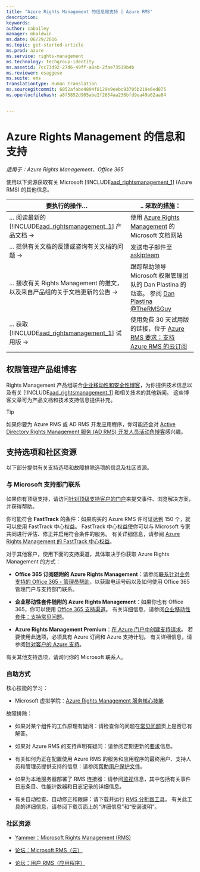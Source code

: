 ```yaml
---
title: "Azure Rights Management 的信息和支持 | Azure RMS"
description: 
keywords: 
author: cabailey
manager: mbaldwin
ms.date: 06/29/2016
ms.topic: get-started-article
ms.prod: azure
ms.service: rights-management
ms.technology: techgroup-identity
ms.assetid: 7cc73d92-27d6-49ff-a8ab-2fae73519b4b
ms.reviewer: esaggese
ms.suite: ems
translationtype: Human Translation
ms.sourcegitcommit: 6052afabe4894f8129e9eebc93705b219e6ed875
ms.openlocfilehash: a8f5852d965abe2f2654aa236bfd9ea49a62aa84


---
```


# Azure Rights Management 的信息和支持

*适用于：Azure Rights Management、Office 365*

使用以下资源获取有关 Microsoft [!INCLUDE[aad_rightsmanagement_1](../includes/aad_rightsmanagement_1_md.md)] (Azure RMS) 的其他信息。

|要执行的操作…|.. 采取的措施：|
|----------------|---------------|
|… 阅读最新的 [!INCLUDE[aad_rightsmanagement_1](../includes/aad_rightsmanagement_1_md.md)] 产品文档 →|使用 [Azure Rights Management](../understand-explore/azure-rights-management.md) 的 Microsoft 文档网站|
|… 提供有关文档的反馈或咨询有关文档的问题 →|发送电子邮件至 [askipteam](mailto:%20askipteam@microsoft.com?subject=Documentation%20feedback)|
|… 接收有关 Rights Management 的推文，以及来自产品组的关于文档更新的公告 →|跟踪帮助领导 Microsoft 权限管理团队的 Dan Plastina 的动态。 参阅 [Dan Plastina @TheRMSGuy](https://twitter.com/TheRMSGuy)|
|… 获取 [!INCLUDE[aad_rightsmanagement_1](../includes/aad_rightsmanagement_1_md.md)] 试用版 →|使用免费 30 天试用版的链接，位于 [Azure RMS 要求：支持 Azure RMS 的云订阅](requirements-subscriptions.md)|


## 权限管理产品组博客
Rights Management 产品组联合[企业移动性和安全性博客](https://blogs.technet.microsoft.com/enterprisemobility/?product=azure-rights-management-services)，为你提供技术信息以及有关 [!INCLUDE[aad_rightsmanagement_1](../includes/aad_rightsmanagement_1_md.md)] 和相关技术的其他新闻。 这些博客文章可为产品文档和技术支持信息提供补充。

> [!TIP]
> 如果你要为 Azure RMS 或 AD RMS 开发应用程序，你可能还会对 [Active Directory Rights Management 服务 (AD RMS) 开发人员活动角博客](https://blogs.msdn.microsoft.com/rms/)感兴趣。

## 支持选项和社区资源
以下部分提供有关支持选项和故障排除选项的信息及社区资源。

### 与 Microsoft 支持部门联系

如果你有顶级支持，请访问[针对顶级支持客户的门户](https://premier.microsoft.com/)来提交事件、浏览解决方案，并获得帮助。

你可能符合 **FastTrack** 的条件：如果购买的 Azure RMS 许可证达到 150 个，就可以使用 FastTrack 中心权益。 FastTrack 中心权益使你可以与 Microsoft 专家共同进行评估、修正并启用符合条件的服务。 有关详细信息，请参阅 [Azure Rights Management 的 FastTrack 中心权益](https://technet.microsoft.com/library/mt607025.aspx)。

对于其他客户，使用下面的支持渠道，具体取决于你获取 Azure Rights Management 的方式：

- **Office 365 订阅随附的 Azure Rights Management**：请参阅[联系针对业务支持的 Office 365 - 管理员帮助](https://support.office.com/article/Contact-Office-365-for-business-support-Admin-Help-32a17ca7-6fa0-4870-8a8d-e25ba4ccfd4b)，以获取电话号码以及如何使用 Office 365 管理门户与支持部门联系。 

- **企业移动性套件随附的 Azure Rights Management**：如果你也有 Office 365，你可以使用 [Office 365 支持渠道](https://support.office.com/article/Contact-Office-365-for-business-support-Admin-Help-32a17ca7-6fa0-4870-8a8d-e25ba4ccfd4b)。  有关详细信息，请参阅[企业移动性套件：支持常见问题](https://technet.microsoft.com/dn932057.aspx)。

- **Azure Rights Management Premium**：[在 Azure 门户中创建支持请求](https://portal.azure.com/#blade/Microsoft_Azure_Support/HelpAndSupportBlade)。 若要使用此选项，必须具有 Azure 订阅和 Azure 支持计划。 有关详细信息，请参阅[针对客户的 Azure 支持](https://azure.microsoft.com/support/plans/)。 

有关其他支持选项，请询问你的 Microsoft 联系人。 

### 自助方式

核心技能的学习：

- Microsoft 虚拟学院：[Azure Rights Management 服务核心技能](https://mva.microsoft.com/en-us/training-courses/azure-rights-management-services-core-skills-10500?l=QLoxMwuCB_1805094681)

故障排除：

- 如果对某个组件的工作原理有疑问：请检查你的问题在[常见问题](faqs.md)页上是否已有解答。

- 如果对 Azure RMS 的支持声明有疑问：请参阅定期更新的[要求](requirements-azure-rms.md)信息。

- 有关如何为正在配置使用 Azure RMS 的服务和应用程序的最终用户、支持人员和管理员提供支持的信息：请参阅[帮助用户保护文件](../deploy-use/help-users.md)。

- 如果为本地服务器部署了 RMS 连接器：请参阅[监视](../deploy-use/monitor-rms-connector.md)信息，其中包括有关事件日志条目、性能计数器和日志记录的详细信息。

- 有关自动检查、自动修正和跟踪：请下载并运行 [RMS 分析器工具](http://www.microsoft.com/en-us/download/details.aspx?id=46437)。 有关此工具的详细信息，请参阅下载页面上的“详细信息”和“安装说明”。 

### 社区资源

-   [Yammer：Microsoft Rights Management (RMS)](http://www.yammer.com/AskIPTeam)

-   [论坛：Microsoft RMS（云）](https://social.technet.microsoft.com/Forums/en-US/home?forum=rmscloud)

-   [论坛：用户 RMS（应用程序）](https://social.technet.microsoft.com/Forums/en-US/home?forum=rmsapps)




<!--HONumber=Jun16_HO5-->


